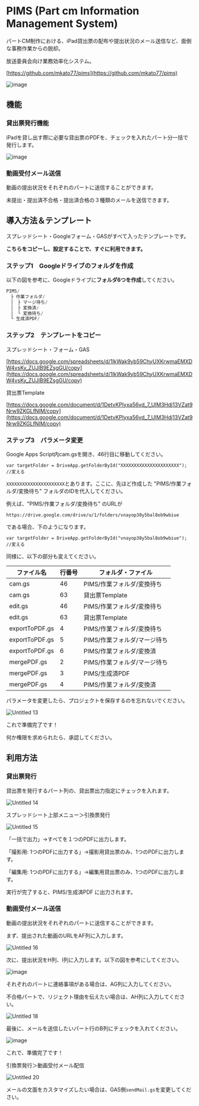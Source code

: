 # PIMS (Part cm Information Management System)

パートCM制作における、iPad貸出票の配布や提出状況のメール送信など、面倒な事務作業からの脱却。

放送委員会向け業務効率化システム。

[https://github.com/mkato77/pims](https://github.com/mkato77/pims)

![image](https://user-images.githubusercontent.com/80267487/190855844-5dd8eb09-471b-4ac5-b8be-ce9192fb0539.png)


## 機能

### 貸出票発行機能

iPadを貸し出す際に必要な貸出票のPDFを、チェックを入れたパート分一括で発行します。

![image](https://user-images.githubusercontent.com/80267487/191639306-714e27a7-200b-478b-a684-bb64543ddecc.png)

### 動画受付メール送信

動画の提出状況をそれぞれのパートに送信することができます。

未提出・提出済不合格・提出済合格の３種類のメールを送信できます。

## 導入方法＆テンプレート

スプレッドシート・Googleフォーム・GASがすべて入ったテンプレートです。

**こちらをコピーし、設定することで、すぐに利用できます。**

### ステップ1　Googleドライブのフォルダを作成

以下の図を参考に、Googleドライブに**フォルダ6つを作成**してください。

```jsx
PIMS/
　├ 作業フォルダ/
　│　├ マージ待ち/
　│　├ 変換済/
　│　└ 変換待ち/
　└ 生成済PDF/
```

### ステップ2　テンプレートをコピー

スプレッドシート・フォーム・GAS

[https://docs.google.com/spreadsheets/d/1lkWak9yb59ChyUXKrwmaEMXDW4vsKy_ZUJlB9EZsgGU/copy](https://docs.google.com/spreadsheets/d/1lkWak9yb59ChyUXKrwmaEMXDW4vsKy_ZUJlB9EZsgGU/copy)

貸出票Template

[https://docs.google.com/document/d/1DetvKPlyxa56vd_7_UlM3Hdj13VZat9Nrw9ZKGLfNIM/copy](https://docs.google.com/document/d/1DetvKPlyxa56vd_7_UlM3Hdj13VZat9Nrw9ZKGLfNIM/copy)

### ステップ3　パラメータ変更
Google Apps Script内cam.gsを開き、46行目に移動してください。

```
var targetFolder = DriveApp.getFolderById("XXXXXXXXXXXXXXXXXXXXXX"); //変える
```

`XXXXXXXXXXXXXXXXXXXXXX`とあります。ここに、先ほど作成した "PIMS/作業フォルダ/変換待ち" フォルダのIDを代入してください。

例えば、"PIMS/作業フォルダ/変換待ち" のURLが

```
https://drive.google.com/drive/u/1/folders/vnayop38y5bal8ob9wbiue
```

である場合、下のようになります。

```
var targetFolder = DriveApp.getFolderById("vnayop38y5bal8ob9wbiue"); //変える
```

同様に、以下の部分も変えてください。

| ファイル名 | 行番号 | フォルダ・ファイル |
| --- | --- | --- |
| cam.gs | 46 | PIMS/作業フォルダ/変換待ち |
| cam.gs | 63 | 貸出票Template |
| edit.gs | 46 | PIMS/作業フォルダ/変換待ち |
| edit.gs | 63 | 貸出票Template |
| exportToPDF.gs | 4 | PIMS/作業フォルダ/変換待ち |
| exportToPDF.gs | 5 | PIMS/作業フォルダ/マージ待ち |
| exportToPDF.gs | 6 | PIMS/作業フォルダ/変換済 |
| mergePDF.gs | 2 | PIMS/作業フォルダ/マージ待ち |
| mergePDF.gs | 3 | PIMS/生成済PDF |
| mergePDF.gs | 4 | PIMS/作業フォルダ/変換済 |

パラメータを変更したら、プロジェクトを保存するのを忘れないでください。

![Untitled 13](https://user-images.githubusercontent.com/80267487/190855075-3fb28e41-cfae-4328-8a67-af183ea21a5d.png)

これで準備完了です！

何か権限を求められたら、承認してください。

## 利用方法

### 貸出票発行

貸出票を発行するパート列の、貸出票出力指定にチェックを入れます。

![Untitled 14](https://user-images.githubusercontent.com/80267487/190855082-1c71b4a8-ca07-4e78-bbe7-da45f1e2641a.png)

スプレッドシート上部メニュー＞引換票発行

![Untitled 15](https://user-images.githubusercontent.com/80267487/190855088-aeb92b72-83d7-4579-8cd6-3b6a1b6b26a7.png)

「一括で出力」→すべてを１つのPDFに出力します。

「撮影用: 1つのPDFに出力する」→撮影用貸出票のみ、1つのPDFに出力します。

「編集用: 1つのPDFに出力する」→編集用貸出票のみ、1つのPDFに出力します。

実行が完了すると、PIMS/生成済PDF に出力されます。

### 動画受付メール送信

動画の提出状況をそれぞれのパートに送信することができます。

まず、提出された動画のURLをAF列に入力します。

![Untitled 16](https://user-images.githubusercontent.com/80267487/190855091-744aae4f-e432-4aea-88f5-f8859d0d7ab7.png)

次に、提出状況をH列、I列に入力します。以下の図を参考にしてください。

![image](https://user-images.githubusercontent.com/80267487/190855731-130c78d5-3614-40f9-8299-7095e7787cb3.png)

それぞれのパートに連絡事項がある場合は、AG列に入力してください。

不合格パートで、リジェクト理由を伝えたい場合は、AH列に入力してください。

![Untitled 18](https://user-images.githubusercontent.com/80267487/190855096-d68429ac-5890-480f-8445-813cfc3027dc.png)

最後に、メールを送信したいパート行のB列にチェックを入れてください。

![image](https://user-images.githubusercontent.com/80267487/190855769-cc9414a2-485e-481c-800e-7454bbe8dc05.png)

これで、準備完了です！

引換票発行＞動画受付メール配信

![Untitled 20](https://user-images.githubusercontent.com/80267487/190855102-0d27d30b-5a82-49bf-a936-934d8c00f527.png)

メールの文面をカスタマイズしたい場合は、GAS側`sendMail.gs`を変更してください。
